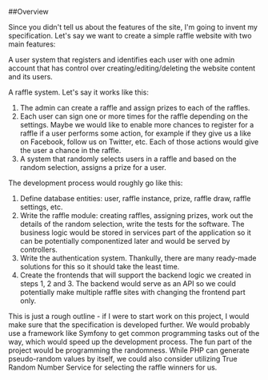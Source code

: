 ##Overview

Since you didn't tell us about the features of the site, I'm going to invent my specification. Let's say we want to create a simple raffle website with two main features:

A user system that registers and identifies each user with one admin account that has control over creating/editing/deleting the website content and its users.

A raffle system. Let's say it works like this:

1. The admin can create a raffle and assign prizes to each of the raffles.
2. Each user can sign one or more times for the raffle depending on the settings. Maybe we would like to enable more chances to register for a raffle if a user performs some action, for example if they give us a like on Facebook, follow us on Twitter, etc. Each of those actions would give the user a chance in the raffle.
3. A system that randomly selects users in a raffle and based on the random selection, assigns a prize for a user.

The development process would roughly go like this:

1. Define database entities: user, raffle instance, prize, raffle draw, raffle settings, etc.
2. Write the raffle module: creating raffles, assigning prizes, work out the details of the random selection, write the tests for the software. The business logic would be stored in services part of the application so it can be potentially componentized later and would be served by controllers.
3. Write the authentication system. Thankully, there are many ready-made solutions for this so it should take the least time.
4. Create the frontends that will support the backend logic we created in steps 1, 2 and 3. The backend would serve as an API so we could potentially make multiple raffle sites with changing the frontend part only.

This is just a rough outline - if I were to start work on this project, I would make sure that the specification is developed further. We would probably use a framework like Symfony to get common programming tasks out of the way, which would speed up the development process. The fun part of the project would be programming the randomness. While PHP can generate pseudo-random values by itself, we could also consider utilizing True Random Number Service for selecting the raffle winners for us.